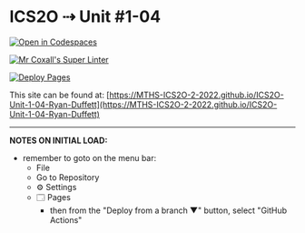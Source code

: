 # ICS2O ⇢ Unit #1-04

[![Open in Codespaces](https://classroom.github.com/assets/launch-codespace-f4981d0f882b2a3f0472912d15f9806d57e124e0fc890972558857b51b24a6f9.svg)](https://classroom.github.com/open-in-codespaces?assignment_repo_id=10167234)

[![Mr Coxall's Super Linter](https://github.com/MTHS-ICS2O-2-2022/ICS2O-Unit-1-04-Ryan-Duffett/workflows/Mr%20Coxall's%20Super%20Linter/badge.svg)](https://github.com/MTHS-ICS2O-2-2022/ICS2O-Unit-1-04-Ryan-Duffett/actions)

[![Deploy Pages](https://github.com/MTHS-ICS2O-2-2022/ICS2O-Unit-1-04-Ryan-Duffett/workflows/Deploy%20Pages/badge.svg)](https://github.com/MTHS-ICS2O-2-2022/ICS2O-Unit-1-04-Ryan-Duffett/actions)

This site can be found at: [https://MTHS-ICS2O-2-2022.github.io/ICS2O-Unit-1-04-Ryan-Duffett](https://MTHS-ICS2O-2-2022.github.io/ICS2O-Unit-1-04-Ryan-Duffett)

---

**NOTES ON INITIAL LOAD:**
- remember to goto on the menu bar:
  - File
  - Go to Repository
  - ⚙ Settings
  - 🗔 Pages
    - then from the "Deploy from a branch ▼" button, select "GitHub Actions"
